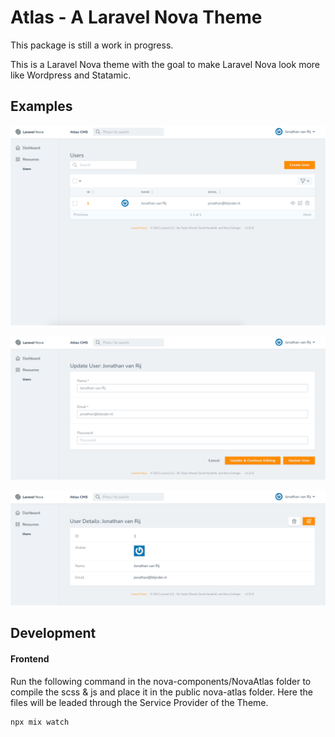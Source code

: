 # Atlas - A Laravel Nova Theme

This package is still a work in progress.

This is a Laravel Nova theme with the goal to make Laravel Nova look more like Wordpress and Statamic.

## Examples
![](https://raw.githubusercontent.com/jivanrij/laravel-atlas/master/images/example-list.png "List page")

![](https://raw.githubusercontent.com/jivanrij/laravel-atlas/master/images/example-edit.png "Edit page")

![](https://raw.githubusercontent.com/jivanrij/laravel-atlas/master/images/example-detail.png "Detail page")

## Development

#### Frontend
Run the following command in the nova-components/NovaAtlas folder to compile the scss & js and place it in 
the public nova-atlas folder. Here the files will be leaded through the Service Provider of the Theme.

```
npx mix watch
```

